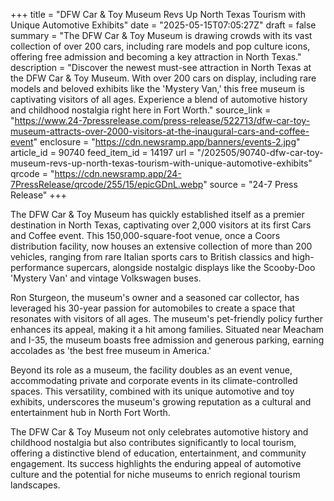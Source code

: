 +++
title = "DFW Car & Toy Museum Revs Up North Texas Tourism with Unique Automotive Exhibits"
date = "2025-05-15T07:05:27Z"
draft = false
summary = "The DFW Car & Toy Museum is drawing crowds with its vast collection of over 200 cars, including rare models and pop culture icons, offering free admission and becoming a key attraction in North Texas."
description = "Discover the newest must-see attraction in North Texas at the DFW Car & Toy Museum. With over 200 cars on display, including rare models and beloved exhibits like the 'Mystery Van,' this free museum is captivating visitors of all ages. Experience a blend of automotive history and childhood nostalgia right here in Fort Worth."
source_link = "https://www.24-7pressrelease.com/press-release/522713/dfw-car-toy-museum-attracts-over-2000-visitors-at-the-inaugural-cars-and-coffee-event"
enclosure = "https://cdn.newsramp.app/banners/events-2.jpg"
article_id = 90740
feed_item_id = 14197
url = "/202505/90740-dfw-car-toy-museum-revs-up-north-texas-tourism-with-unique-automotive-exhibits"
qrcode = "https://cdn.newsramp.app/24-7PressRelease/qrcode/255/15/epicGDnL.webp"
source = "24-7 Press Release"
+++

<p>The DFW Car & Toy Museum has quickly established itself as a premier destination in North Texas, captivating over 2,000 visitors at its first Cars and Coffee event. This 150,000-square-foot venue, once a Coors distribution facility, now houses an extensive collection of more than 200 vehicles, ranging from rare Italian sports cars to British classics and high-performance supercars, alongside nostalgic displays like the Scooby-Doo 'Mystery Van' and vintage Volkswagen buses.</p><p>Ron Sturgeon, the museum's owner and a seasoned car collector, has leveraged his 30-year passion for automobiles to create a space that resonates with visitors of all ages. The museum's pet-friendly policy further enhances its appeal, making it a hit among families. Situated near Meacham and I-35, the museum boasts free admission and generous parking, earning accolades as 'the best free museum in America.'</p><p>Beyond its role as a museum, the facility doubles as an event venue, accommodating private and corporate events in its climate-controlled spaces. This versatility, combined with its unique automotive and toy exhibits, underscores the museum's growing reputation as a cultural and entertainment hub in North Fort Worth.</p><p>The DFW Car & Toy Museum not only celebrates automotive history and childhood nostalgia but also contributes significantly to local tourism, offering a distinctive blend of education, entertainment, and community engagement. Its success highlights the enduring appeal of automotive culture and the potential for niche museums to enrich regional tourism landscapes.</p>